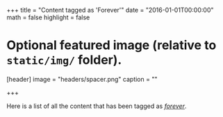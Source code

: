 +++
title = "Content tagged as 'Forever'"
date = "2016-01-01T00:00:00"
math = false
highlight = false

# Optional featured image (relative to `static/img/` folder).
[header]
image = "headers/spacer.png"
caption = ""

+++

Here is a list of all the content that has been tagged as *[forever](https://f1.holisticinfosecforwebdevelopers.com/chap03.html#vps-countermeasures-lack-of-visibility-proactive-monitoring-forever)*.
